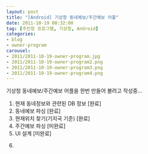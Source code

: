 ```yaml
---
layout: post
title: "[Android] 기상청 동네예보/주간예보 어플"
date: 2011-10-19 00:32:00
tag: [주인장 프로그램, 기상청, Android]
categories:
- blog
- owner-program
carousel:
- 2011/2011-10-19-owner-program.jpg
- 2011/2011-10-19-owner-program2.png
- 2011/2011-10-19-owner-program3.png
- 2011/2011-10-19-owner-program4.png
---
```


기상청 동네예보/주간예보 어플을 한번 만들어 볼려고 작성중...

1. 현재 동네정보와 관련된 DB 정보 [완료]
2. 동네예보 파싱 [완료]
3. 현재위치 찾기(기지국 기준) [완료]
4. 주간예보 파싱 [미완료]
5. UI 설계 [미완료]
6. ~~~~~~~